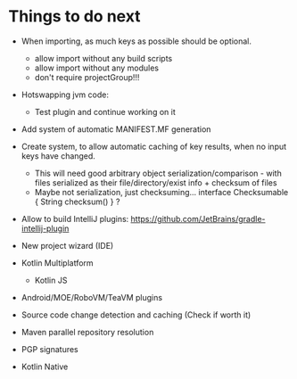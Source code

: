 # Things to do next

- When importing, as much keys as possible should be optional.
	- allow import without any build scripts
	- allow import without any modules
	- don't require projectGroup!!!

- Hotswapping jvm code:
	- Test plugin and continue working on it

- Add system of automatic MANIFEST.MF generation

- Create system, to allow automatic caching of key results, when no input keys have changed.
	- This will need good arbitrary object serialization/comparison - with files serialized as their file/directory/exist info + checksum of files
	- Maybe not serialization, just checksuming... interface Checksumable { String checksum() } ?

- Allow to build IntelliJ plugins: https://github.com/JetBrains/gradle-intellij-plugin

- New project wizard (IDE)

- Kotlin Multiplatform
	- Kotlin JS

- Android/MOE/RoboVM/TeaVM plugins

- Source code change detection and caching (Check if worth it)

- Maven parallel repository resolution

- PGP signatures

- Kotlin Native
